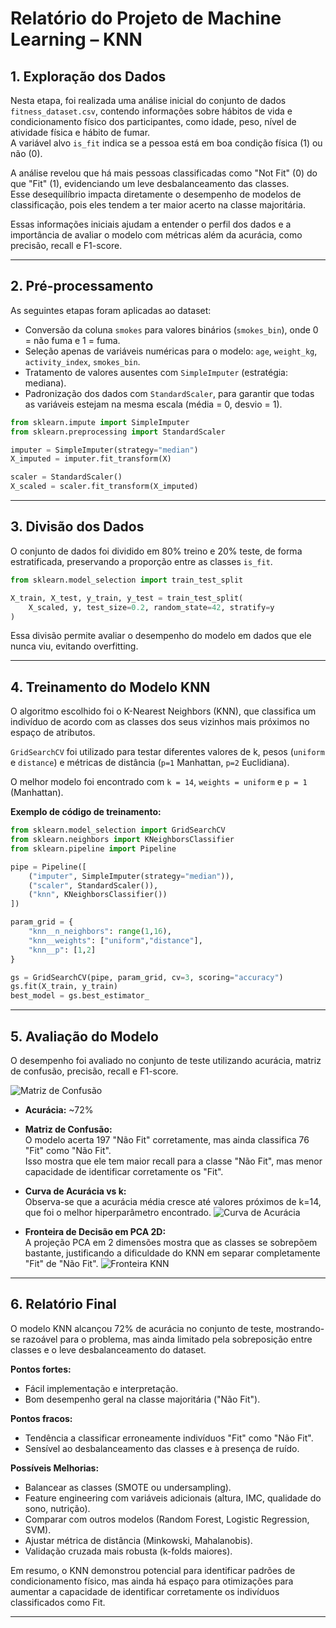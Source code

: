 # Relatório do Projeto de Machine Learning – KNN

## 1. Exploração dos Dados

Nesta etapa, foi realizada uma análise inicial do conjunto de dados `fitness_dataset.csv`, contendo informações sobre hábitos de vida e condicionamento físico dos participantes, como idade, peso, nível de atividade física e hábito de fumar.  
A variável alvo `is_fit` indica se a pessoa está em boa condição física (1) ou não (0).

A análise revelou que há mais pessoas classificadas como "Not Fit" (0) do que "Fit" (1), evidenciando um leve desbalanceamento das classes.  
Esse desequilíbrio impacta diretamente o desempenho de modelos de classificação, pois eles tendem a ter maior acerto na classe majoritária.

Essas informações iniciais ajudam a entender o perfil dos dados e a importância de avaliar o modelo com métricas além da acurácia, como precisão, recall e F1-score.

---

## 2. Pré-processamento

As seguintes etapas foram aplicadas ao dataset:

- Conversão da coluna `smokes` para valores binários (`smokes_bin`), onde 0 = não fuma e 1 = fuma.
- Seleção apenas de variáveis numéricas para o modelo: `age`, `weight_kg`, `activity_index`, `smokes_bin`.
- Tratamento de valores ausentes com `SimpleImputer` (estratégia: mediana).
- Padronização dos dados com `StandardScaler`, para garantir que todas as variáveis estejam na mesma escala (média = 0, desvio = 1).

```python
from sklearn.impute import SimpleImputer
from sklearn.preprocessing import StandardScaler

imputer = SimpleImputer(strategy="median")
X_imputed = imputer.fit_transform(X)

scaler = StandardScaler()
X_scaled = scaler.fit_transform(X_imputed)
```

---

## 3. Divisão dos Dados

O conjunto de dados foi dividido em 80% treino e 20% teste, de forma estratificada, preservando a proporção entre as classes `is_fit`.

```python
from sklearn.model_selection import train_test_split

X_train, X_test, y_train, y_test = train_test_split(
    X_scaled, y, test_size=0.2, random_state=42, stratify=y
)
```

Essa divisão permite avaliar o desempenho do modelo em dados que ele nunca viu, evitando overfitting.

---

## 4. Treinamento do Modelo KNN

O algoritmo escolhido foi o K-Nearest Neighbors (KNN), que classifica um indivíduo de acordo com as classes dos seus vizinhos mais próximos no espaço de atributos.

`GridSearchCV` foi utilizado para testar diferentes valores de k, pesos (`uniform` e `distance`) e métricas de distância (`p=1` Manhattan, `p=2` Euclidiana).

O melhor modelo foi encontrado com `k = 14`, `weights = uniform` e `p = 1` (Manhattan).

**Exemplo de código de treinamento:**

```python
from sklearn.model_selection import GridSearchCV
from sklearn.neighbors import KNeighborsClassifier
from sklearn.pipeline import Pipeline

pipe = Pipeline([
    ("imputer", SimpleImputer(strategy="median")),
    ("scaler", StandardScaler()),
    ("knn", KNeighborsClassifier())
])

param_grid = {
    "knn__n_neighbors": range(1,16),
    "knn__weights": ["uniform","distance"],
    "knn__p": [1,2]
}

gs = GridSearchCV(pipe, param_grid, cv=3, scoring="accuracy")
gs.fit(X_train, y_train)
best_model = gs.best_estimator_
```

---

## 5. Avaliação do Modelo

O desempenho foi avaliado no conjunto de teste utilizando acurácia, matriz de confusão, precisão, recall e F1-score.

![Matriz de Confusão](../img/MatrizFitorNot.png)

- **Acurácia:** ~72%
- **Matriz de Confusão:**  
  O modelo acerta 197 "Não Fit" corretamente, mas ainda classifica 76 "Fit" como "Não Fit".  
  Isso mostra que ele tem maior recall para a classe "Não Fit", mas menor capacidade de identificar corretamente os "Fit".

- **Curva de Acurácia vs k:**  
  Observa-se que a acurácia média cresce até valores próximos de k=14, que foi o melhor hiperparâmetro encontrado.
  ![Curva de Acurácia](Acuracia.png)

- **Fronteira de Decisão em PCA 2D:**  
  A projeção PCA em 2 dimensões mostra que as classes se sobrepõem bastante, justificando a dificuldade do KNN em separar completamente "Fit" de "Não Fit".
![Fronteira KNN](KNN.png)
---

## 6. Relatório Final

O modelo KNN alcançou 72% de acurácia no conjunto de teste, mostrando-se razoável para o problema, mas ainda limitado pela sobreposição entre classes e o leve desbalanceamento do dataset.

**Pontos fortes:**
- Fácil implementação e interpretação.
- Bom desempenho geral na classe majoritária ("Não Fit").

**Pontos fracos:**
- Tendência a classificar erroneamente indivíduos "Fit" como "Não Fit".
- Sensível ao desbalanceamento das classes e à presença de ruído.

**Possíveis Melhorias:**
- Balancear as classes (SMOTE ou undersampling).
- Feature engineering com variáveis adicionais (altura, IMC, qualidade do sono, nutrição).
- Comparar com outros modelos (Random Forest, Logistic Regression, SVM).
- Ajustar métrica de distância (Minkowski, Mahalanobis).
- Validação cruzada mais robusta (k-folds maiores).

Em resumo, o KNN demonstrou potencial para identificar padrões de condicionamento físico, mas ainda há espaço para otimizações para aumentar a capacidade de identificar corretamente os indivíduos classificados como Fit.

---